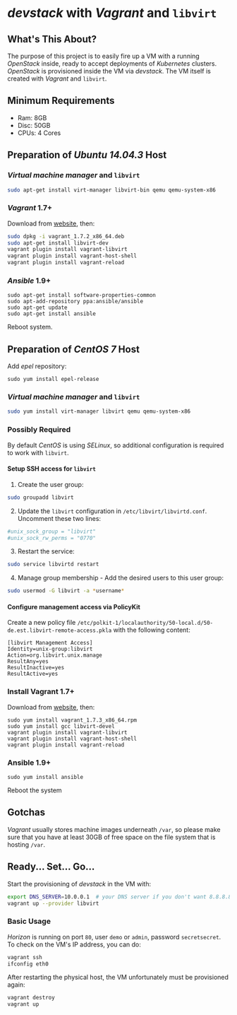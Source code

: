 # *devstack* with *Vagrant* and `libvirt`


## What's This About?
The purpose of this project is to easily fire up a VM with a running *OpenStack* inside, ready to accept deployments of *Kubernetes* clusters. *OpenStack* is provisioned inside the VM via *devstack*. The VM itself is created with *Vagrant* and `libvirt`.


## Minimum Requirements
* Ram: 8GB
* Disc: 50GB
* CPUs: 4 Cores


## Preparation of *Ubuntu 14.04.3* Host

### *Virtual machine manager* and `libvirt`
```bash
sudo apt-get install virt-manager libvirt-bin qemu qemu-system-x86
```

### *Vagrant* 1.7+
Download from [website](http://www.vagrantup.com/downloads.html), then:
```bash
sudo dpkg -i vagrant_1.7.2_x86_64.deb
sudo apt-get install libvirt-dev
vagrant plugin install vagrant-libvirt
vagrant plugin install vagrant-host-shell
vagrant plugin install vagrant-reload
```

### *Ansible* 1.9+
```
sudo apt-get install software-properties-common
sudo apt-add-repository ppa:ansible/ansible
sudo apt-get update
sudo apt-get install ansible
```

Reboot system.


## Preparation of *CentOS 7* Host

Add *epel* repository:
```
sudo yum install epel-release
```

### *Virtual machine manager* and `libvirt`
```bash
sudo yum install virt-manager libvirt qemu qemu-system-x86
```

### Possibly Required
By default *CentOS* is using *SELinux*, so additional configuration is required to work with `libvirt`.

#### Setup SSH access for `libvirt`
1. Create the user group:
```bash
sudo groupadd libvirt
```

2. Update the `libvirt` configuration in `/etc/libvirt/libvirtd.conf`. Uncomment these two lines:
```bash
#unix_sock_group = "libvirt"
#unix_sock_rw_perms = "0770"
```

3. Restart the service:
```bash
sudo service libvirtd restart
```

4. Manage group membership - Add the desired users to this user group: 
```bash
sudo usermod -G libvirt -a *username*
```


#### Configure management access via PolicyKit
Create a new policy file `/etc/polkit-1/localauthority/50-local.d/50-de.est.libvirt-remote-access.pkla` with the following content:
```
[libvirt Management Access]
Identity=unix-group:libvirt
Action=org.libvirt.unix.manage
ResultAny=yes
ResultInactive=yes
ResultActive=yes
```

### Install Vagrant 1.7+
Download from [website](http://www.vagrantup.com/downloads.html), then:
```
sudo yum install vagrant_1.7.3_x86_64.rpm
sudo yum install gcc libvirt-devel
vagrant plugin install vagrant-libvirt
vagrant plugin install vagrant-host-shell
vagrant plugin install vagrant-reload
```

### Ansible 1.9+
```
sudo yum install ansible
```

Reboot the system


## Gotchas

*Vagrant* usually stores machine images underneath `/var`, so please make sure that you have at least 30GB of free space on the file system that is hosting `/var`. 


## Ready... Set... Go...

Start the provisioning of *devstack* in the VM with:
```bash
export DNS_SERVER=10.0.0.1  # your DNS server if you don't want 8.8.8.8
vagrant up --provider libvirt
```


### Basic Usage
*Horizon* is running on port `80`, user `demo` or `admin`, password `secretsecret`. To check on the VM's IP address, you can do:
```bash
vagrant ssh
ifconfig eth0
```

After restarting the physical host, the VM unfortunately must be provisioned again:
```bash
vagrant destroy
vagrant up
```
